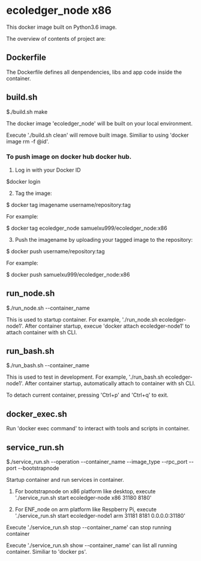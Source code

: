 # ecoledger_node x86
This docker image built on Python3.6 image.

The overview of contents of project are:

## Dockerfile
The Dockerfile defines all denpendencies, libs and app code inside the container.


## build.sh
$./build.sh make

The docker image 'ecoledger_node' will be built on your local environment.

Execute './build.sh clean' will remove built image. Similiar to using 'docker image rm -f @id'.

### To push image on docker hub docker hub.

1) Log in with your Docker ID

$docker login

2) Tag the image: 

$ docker tag imagename username/repository:tag

For example:

$ docker tag ecoledger_node samuelxu999/ecoledger_node:x86

3) Push the imagename by uploading your tagged image to the repository:

$ docker push username/repository:tag

For example:

$ docker push samuelxu999/ecoledger_node:x86

## run_node.sh

$./run_node.sh --container_name

This is used to startup container. For example, './run_node.sh ecoledger-node1'. After container startup, execue 'docker attach ecoledger-node1' to attach container with sh CLI.

## run_bash.sh

$./run_bash.sh --container_name

This is used to test in development. For example, './run_bash.sh ecoledger-node1'. After container startup, automatically attach to container with sh CLI.

To detach current container, pressing 'Ctrl+p' and 'Ctrl+q' to exit.

## docker_exec.sh

Run 'docker exec command' to interact with tools and scripts in container.

## service_run.sh

$./service_run.sh --operation --container_name --image_type --rpc_port --port --bootstrapnode

Startup container and run services in container. 

1) For bootstrapnode on x86 platform like desktop, execute './service_run.sh start ecoledger-node x86 31180 8180'

2) For ENF_node on arm platform like Respberry Pi, execute './service_run.sh start ecoledger-node1 arm 31181 8181 0.0.0.0:31180'

Execute './service_run.sh stop --container_name' can stop running container

Execute './service_run.sh show --container_name' can list all running container. Similiar to 'docker ps'.
